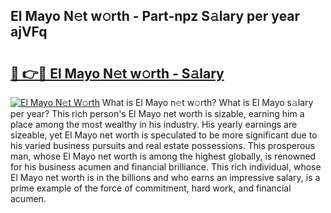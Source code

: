## El Mayo N𝚎t w𝚘rth - Part-npz S𝚊lary per year ajVFq

# <h2><a href="http://gc01ykr.nevu.top/?p=El+Mayo">🔗 👉🔴 El Mayo N𝚎t w𝚘rth - S𝚊lary</a></h2>

[![El Mayo N𝚎t W𝚘rth](https://i.imgur.com/Oavwk0R.jpeg)](http://gc01ykr.nevu.top/?p=El+Mayo)
What is El Mayo n𝚎t w𝚘rth? What is El Mayo s𝚊lary per year?
This rich person's El Mayo net worth is sizable, earning him a place among the most wealthy in his industry. His yearly earnings are sizeable, yet El Mayo net worth is speculated to be more significant due to his varied business pursuits and real estate possessions. This prosperous man, whose El Mayo net worth is among the highest globally, is renowned for his business acumen and financial brilliance. This rich individual, whose El Mayo net worth is in the billions and who earns an impressive salary, is a prime example of the force of commitment, hard work, and financial acumen.
